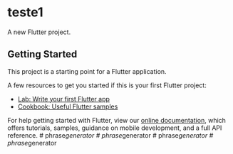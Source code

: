 # teste1

A new Flutter project.

## Getting Started

This project is a starting point for a Flutter application.

A few resources to get you started if this is your first Flutter project:

- [Lab: Write your first Flutter app](https://flutter.dev/docs/get-started/codelab)
- [Cookbook: Useful Flutter samples](https://flutter.dev/docs/cookbook)

For help getting started with Flutter, view our
[online documentation](https://flutter.dev/docs), which offers tutorials,
samples, guidance on mobile development, and a full API reference.
#   p h r a s e _ g e n e r a t o r  
 #   p h r a s e _ g e n e r a t o r  
 #   p h r a s e _ g e n e r a t o r  
 #   p h r a s e _ g e n e r a t o r  
 